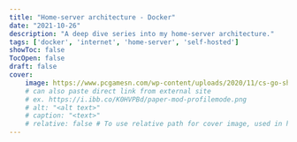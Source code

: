 ```yaml
---
title: "Home-server architecture - Docker"
date: "2021-10-26"
description: "A deep dive series into my home-server architecture."
tags: ['docker', 'internet', 'home-server', 'self-hosted']
showToc: false
TocOpen: false
draft: false
cover:
    image: https://www.pcgamesn.com/wp-content/uploads/2020/11/cs-go-shipment-modern-warfare.jpg
    # can also paste direct link from external site
    # ex. https://i.ibb.co/K0HVPBd/paper-mod-profilemode.png
    # alt: "<alt text>"
    # caption: "<text>"
    # relative: false # To use relative path for cover image, used in hugo Page-bundles
---
```


